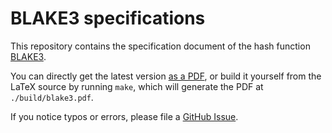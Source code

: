# BLAKE3 specifications

This repository contains the specification document of the hash function [BLAKE3](https://github.com/BLAKE3-team/BLAKE3).

You can directly get the latest version [as a PDF](./blake3.pdf), or
build it yourself from the LaTeX source by running `make`, which will
generate the PDF at `./build/blake3.pdf`. 

If you notice typos or errors, please file a [GitHub Issue](https://github.com/BLAKE3-team/BLAKE3-specs/issues).
